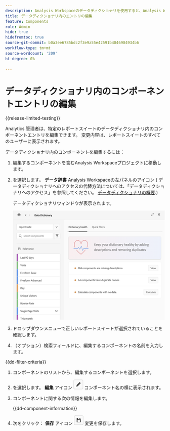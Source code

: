 ```yaml
---
description: Analysis Workspaceのデータディクショナリを使用すると、Analysis Workspaceの様々なコンポーネントをカタログ化し、追跡できます。このコンポーネントには、使用目的や承認済みのコンポーネント、重複などが含まれます。
title: データディクショナリ内のエントリの編集
feature: Components
role: Admin
hide: true
hidefromtoc: true
source-git-commit: b0a3ee6785bdc2f3e9a55e42591b4846984934b6
workflow-type: tm+mt
source-wordcount: '209'
ht-degree: 0%

---
```


# データディクショナリ内のコンポーネントエントリの編集

{{release-limited-testing}}

Analytics 管理者は、特定のレポートスイートのデータディクショナリ内のコンポーネントエントリを編集できます。 変更内容は、レポートスイートのすべてのユーザーに表示されます。

データディクショナリ内のコンポーネントを編集するには：

1. 編集するコンポーネントを含むAnalysis Workspaceプロジェクトに移動します。

1. を選択します。 **データ辞書** Analysis Workspaceの左パネルのアイコン ( データディクショナリへのアクセスの代替方法については、「データディクショナリへのアクセス」を参照してください。 [データディクショナリの概要](/help/analyze/analysis-workspace/components/data-dictionary/data-dictionary-overview.md).)

   データディクショナリウィンドウが表示されます。

   ![データ辞書の管理ビュー](assets/data-dictionary-admin.png)

1. ドロップダウンメニューで正しいレポートスイートが選択されていることを確認します。

1. （オプション）検索フィールドに、編集するコンポーネントの名前を入力します。

{{dd-filter-criteria}}

1. コンポーネントのリストから、編集するコンポーネントを選択します。

1. を選択します。 **編集** アイコン ![データ辞書編集アイコン](assets/data-dictionary-edit-icon.png) コンポーネント名の横に表示されます。

1. コンポーネントに関する次の情報を編集します。

   {{dd-component-information}}

1. 次をクリック： **保存** アイコン ![データ辞書の保存アイコン](assets/data-dictionary-save-icon.png) 変更を保存します。
